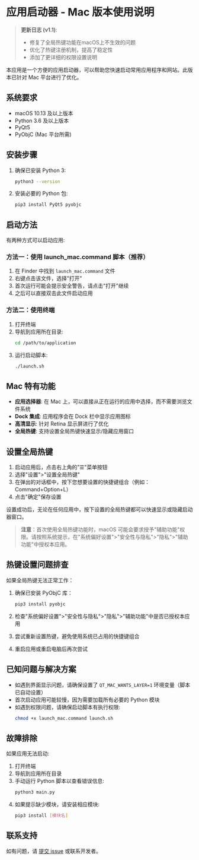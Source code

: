 # 应用启动器 - Mac 版本使用说明

> **更新日志 (v1.1)**: 
> - 修复了全局热键功能在macOS上不生效的问题
> - 优化了热键注册机制，提高了稳定性
> - 添加了更详细的权限设置说明

本应用是一个方便的应用启动器，可以帮助您快速启动常用应用程序和网站。此版本已针对 Mac 平台进行了优化。

## 系统要求

- macOS 10.13 及以上版本
- Python 3.6 及以上版本
- PyQt5
- PyObjC (Mac 平台所需)

## 安装步骤

1. 确保已安装 Python 3:
   ```bash
   python3 --version
   ```
   
2. 安装必要的 Python 包:
   ```bash
   pip3 install PyQt5 pyobjc
   ```

## 启动方法

有两种方式可以启动应用:

### 方法一：使用 launch_mac.command 脚本（推荐）

1. 在 Finder 中找到 `launch_mac.command` 文件
2. 右键点击该文件，选择"打开"
3. 首次运行可能会提示安全警告，请点击"打开"继续
4. 之后可以直接双击此文件启动应用

### 方法二：使用终端

1. 打开终端
2. 导航到应用所在目录:
   ```bash
   cd /path/to/application
   ```
3. 运行启动脚本:
   ```bash
   ./launch.sh
   ```

## Mac 特有功能

- **应用选择器**: 在 Mac 上，可以直接从正在运行的应用中选择，而不需要浏览文件系统
- **Dock 集成**: 应用程序会在 Dock 栏中显示应用图标
- **高清显示**: 针对 Retina 显示屏进行了优化
- **全局热键**: 支持设置全局热键快速显示/隐藏应用窗口

## 设置全局热键

1. 启动应用后，点击右上角的"☰"菜单按钮
2. 选择"设置">"设置全局热键"
3. 在弹出的对话框中，按下您想要设置的快捷键组合（例如：Command+Option+L）
4. 点击"确定"保存设置

设置成功后，无论在任何应用中，按下设置的全局热键都可以快速显示或隐藏启动器窗口。

> **注意**：首次使用全局热键功能时，macOS 可能会要求授予"辅助功能"权限。请按照系统提示，在"系统偏好设置">"安全性与隐私">"隐私">"辅助功能"中授权本应用。

## 热键设置问题排查

如果全局热键无法正常工作：

1. 确保已安装 PyObjC 库：
   ```bash
   pip3 install pyobjc
   ```

2. 检查"系统偏好设置">"安全性与隐私">"隐私">"辅助功能"中是否已授权本应用

3. 尝试重新设置热键，避免使用系统已占用的快捷键组合

4. 重启应用或重启电脑后再次尝试

## 已知问题与解决方案

- 如遇到界面显示问题，请确保设置了 `QT_MAC_WANTS_LAYER=1` 环境变量（脚本已自动设置）
- 首次启动应用可能较慢，因为需要加载所有必要的 Python 模块
- 如遇到权限问题，请确保启动脚本有执行权限:
  ```bash
  chmod +x launch_mac.command launch.sh
  ```

## 故障排除

如果应用无法启动:

1. 打开终端
2. 导航到应用所在目录
3. 手动运行 Python 脚本以查看错误信息:
   ```bash
   python3 main.py
   ```
4. 如果提示缺少模块，请安装相应模块:
   ```bash
   pip3 install [模块名]
   ```

## 联系支持

如有问题，请 [提交 issue](github链接) 或联系开发者。 